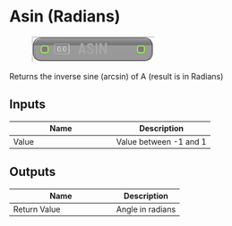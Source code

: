 # Asin (Radians)

<div align="left" data-full-width="false"><figure><img src="../../../../api/Math/Trig/Asin_(Radians).png" alt=""><figcaption></figcaption></figure></div>

Returns the inverse sine (arcsin) of A (result is in Radians)

## Inputs

<table><thead><tr><th width="170">Name</th><th>Description</th></tr></thead><tbody><tr><td>Value</td><td>Value between -1 and 1</td></tr></tbody></table>

## Outputs

<table><thead><tr><th width="170">Name</th><th>Description</th></tr></thead><tbody><tr><td>Return Value</td><td>Angle in radians</td></tr></tbody></table>

